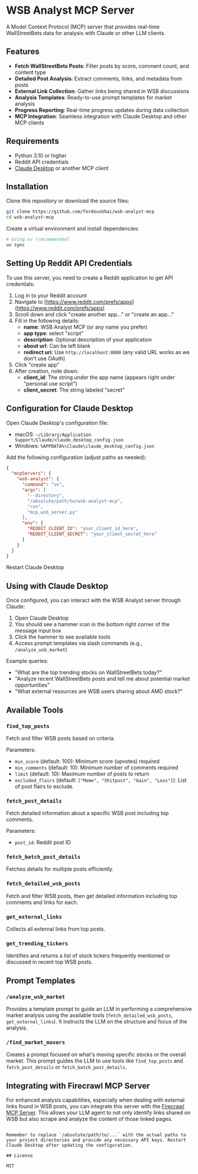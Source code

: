 # WSB Analyst MCP Server

A Model Context Protocol (MCP) server that provides real-time WallStreetBets data for analysis with Claude or other LLM clients.

## Features

- **Fetch WallStreetBets Posts**: Filter posts by score, comment count, and content type
- **Detailed Post Analysis**: Extract comments, links, and metadata from posts
- **External Link Collection**: Gather links being shared in WSB discussions
- **Analysis Templates**: Ready-to-use prompt templates for market analysis
- **Progress Reporting**: Real-time progress updates during data collection
- **MCP Integration**: Seamless integration with Claude Desktop and other MCP clients

## Requirements

- Python 3.10 or higher
- Reddit API credentials
- [Claude Desktop](https://claude.ai/download) or another MCP client

## Installation

Clone this repository or download the source files:

```bash
git clone https://github.com/ferdousbhai/wsb-analyst-mcp
cd wsb-analyst-mcp
```

Create a virtual environment and install dependencies:

```bash
# Using uv (recommended)
uv sync
```

## Setting Up Reddit API Credentials

To use this server, you need to create a Reddit application to get API credentials:

1. Log in to your Reddit account
2. Navigate to [https://www.reddit.com/prefs/apps](https://www.reddit.com/prefs/apps)
3. Scroll down and click "create another app..." or "create an app..."
4. Fill in the following details:
   - **name**: WSB Analyst MCP (or any name you prefer)
   - **app type**: select "script"
   - **description**: Optional description of your application
   - **about url**: Can be left blank
   - **redirect uri**: Use `http://localhost:8000` (any valid URL works as we don't use OAuth)
5. Click "create app"
6. After creation, note down:
   - **client_id**: The string under the app name (appears right under "personal use script")
   - **client_secret**: The string labeled "secret"

## Configuration for Claude Desktop

Open Claude Desktop's configuration file:

- macOS: `~/Library/Application Support/Claude/claude_desktop_config.json`
- Windows: `%APPDATA%\Claude\claude_desktop_config.json`

Add the following configuration (adjust paths as needed):

```json
{
  "mcpServers": {
    "wsb-analyst": {
      "command": "uv",
      "args": [
        "--directory",
        "/absolute/path/to/wsb-analyst-mcp",
        "run",
        "mcp_wsb_server.py"
      ],
      "env": {
        "REDDIT_CLIENT_ID": "your_client_id_here",
        "REDDIT_CLIENT_SECRET": "your_client_secret_here"
      }
    }
  }
}
```

Restart Claude Desktop

## Using with Claude Desktop

Once configured, you can interact with the WSB Analyst server through Claude:

1. Open Claude Desktop
2. You should see a hammer icon in the bottom right corner of the message input box
3. Click the hammer to see available tools
4. Access prompt templates via slash commands (e.g., `/analyze_wsb_market`)

Example queries:

- "What are the top trending stocks on WallStreetBets today?"
- "Analyze recent WallStreetBets posts and tell me about potential market opportunities"
- "What external resources are WSB users sharing about AMD stock?"

## Available Tools

### `find_top_posts`

Fetch and filter WSB posts based on criteria.

Parameters:

- `min_score` (default: 100): Minimum score (upvotes) required
- `min_comments` (default: 10): Minimum number of comments required
- `limit` (default: 10): Maximum number of posts to return
- `excluded_flairs` (default: `["Meme", "Shitpost", "Gain", "Loss"]`): List of post flairs to exclude.

### `fetch_post_details`

Fetch detailed information about a specific WSB post including top comments.

Parameters:

- `post_id`: Reddit post ID

### `fetch_batch_post_details`

Fetches details for multiple posts efficiently.

### `fetch_detailed_wsb_posts`

Fetch and filter WSB posts, then get detailed information including top comments and links for each.

### `get_external_links`

Collects all external links from top posts.

### `get_trending_tickers`

Identifies and returns a list of stock tickers frequently mentioned or discussed in recent top WSB posts.

## Prompt Templates

### `/analyze_wsb_market`

Provides a template prompt to guide an LLM in performing a comprehensive market analysis using the available tools (`fetch_detailed_wsb_posts`, `get_external_links`). It instructs the LLM on the structure and focus of the analysis.

### `/find_market_movers`

Creates a prompt focused on what's moving specific stocks or the overall market. This prompt guides the LLM to use tools like `find_top_posts` and `fetch_post_details` or `fetch_batch_post_details`.

## Integrating with Firecrawl MCP Server

For enhanced analysis capabilities, especially when dealing with external links found in WSB posts, you can integrate this server with the [Firecrawl MCP Server](https://github.com/mendableai/firecrawl-mcp-server). This allows your LLM agent to not only identify links shared on WSB but also scrape and analyze the content of those linked pages.

```

Remember to replace `/absolute/path/to/...` with the actual paths to your project directories and provide any necessary API keys. Restart Claude Desktop after updating the configuration.

## License

MIT
